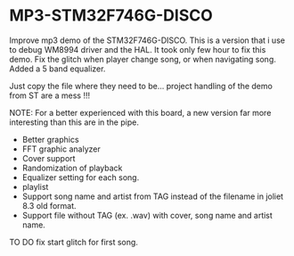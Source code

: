 # MP3-STM32F746G-DISCO
Improve mp3 demo of the STM32F746G-DISCO.
This is a version that i use to debug WM8994 driver and the HAL.
It took only few hour to fix this demo.
Fix the glitch when player change song, or when navigating song.
Added a 5 band equalizer.

Just copy the file where they need to be... project handling of the demo from ST are a mess !!!

 NOTE: For a better experienced with this board, a new version far more interesting than this are in the pipe.

  - Better graphics
  - FFT graphic analyzer
  - Cover support
  - Randomization of playback
  - Equalizer setting for each song.
  - playlist
  - Support song name and artist from TAG instead of the filename in joliet 8.3 old format.
  - Support file without TAG (ex. .wav) with cover, song name and artist name.
    
  TO DO fix start glitch for first song.
  
